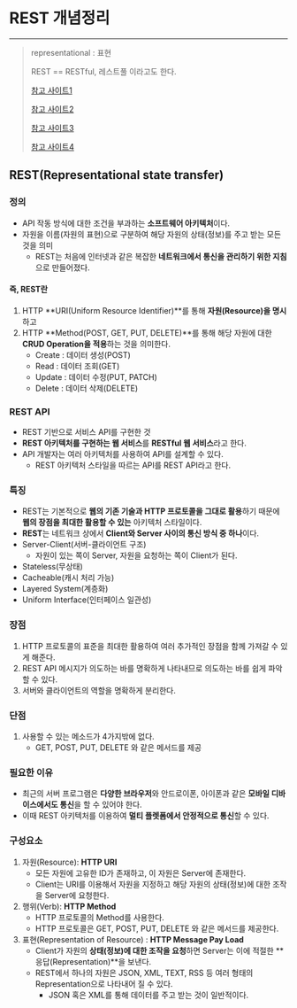 # REST 개념정리

---

> representational : 표현 
>
> REST == RESTful, 레스트풀 이라고도 한다.
>
> [참고 사이트1](https://gmlwjd9405.github.io/2018/09/21/rest-and-restful.html)
>
> [참고 사이트2](https://aws.amazon.com/ko/what-is/restful-api/)
>
> [참고 사이트3](https://www.redhat.com/ko/topics/api/what-is-a-rest-api)
>
> [참고 사이트4](https://khj93.tistory.com/entry/%EB%84%A4%ED%8A%B8%EC%9B%8C%ED%81%AC-REST-API%EB%9E%80-REST-RESTful%EC%9D%B4%EB%9E%80)

## REST(Representational state transfer)

### 정의

- API 작동 방식에 대한 조건을 부과하는 **소프트웨어 아키텍처**이다.
- 자원을 이름(자원의 표현)으로 구분하여 해당 자원의 상태(정보)를 주고 받는 모든 것을 의미
  - REST는 처음에 인터넷과 같은 복잡한 **네트워크에서 통신을 관리하기 위한 지침**으로 만들어졌다.

#### 즉, REST란

1. HTTP **URI(Uniform Resource Identifier)**를 통해 **자원(Resource)을 명시**하고
2. HTTP **Method(POST, GET, PUT, DELETE)**를 통해 해당 자원에 대한 **CRUD Operation을 적용**하는 것을 의미한다.
   - Create : 데이터 생성(POST)
   - Read : 데이터 조회(GET)
   - Update : 데이터 수정(PUT, PATCH)
   - Delete : 데이터 삭제(DELETE)

### REST API

- REST 기반으로 서비스 API를 구현한 것 
- **REST 아키텍처를 구현하는 웹 서비스**를 **RESTful 웹 서비스**라고 한다.
- API 개발자는 여러 아키텍처를 사용하여 API를 설계할 수 있다.
  - REST 아키텍처 스타일을 따르는 API를 REST API라고 한다.

### 특징

- REST는 기본적으로 **웹의 기존 기술과 HTTP 프로토콜을 그대로 활용**하기 때문에 **웹의 장점을 최대한 활용할 수 있는** 아키텍처 스타일이다.
- **REST**는 네트워크 상에서 **Client와 Server 사이의 통신 방식 중 하나**이다.
- Server-Client(서버-클라이언트 구조)
  - 자원이 있는 쪽이 Server, 자원을 요청하는 쪽이 Client가 된다.
- Stateless(무상태)
- Cacheable(캐시 처리 가능)
- Layered System(계층화)
- Uniform Interface(인터페이스 일관성)

### 장점

1. HTTP 프로토콜의 표준을 최대한 활용하여 여러 추가적인 장점을 함께 가져갈 수 있게 해준다.
2. REST API 메시지가 의도하는 바를 명확하게 나타내므로 의도하는 바를 쉽게 파악할 수 있다.
3. 서버와 클라이언트의 역할을 명확하게 분리한다. 

### 단점

1. 사용할 수 있는 메소드가 4가지밖에 없다. 
   -  GET, POST, PUT, DELETE 와 같은 메서드를 제공

### 필요한 이유 

- 최근의 서버 프로그램은 **다양한 브라우저**와 안드로이폰, 아이폰과 같은 **모바일 디바이스에서도 통신**을 할 수 있어야 한다.
- 이때 REST 아키텍처를 이용하여 **멀티 플렛폼에서 안정적으로 통신**할 수 있다. 

### 구성요소

1. 자원(Resource): **HTTP URI**
   - 모든 자원에 고유한 ID가 존재하고, 이 자원은 Server에 존재한다.
   - Client는 URI를 이용해서 자원을 지정하고 해당 자원의 상태(정보)에 대한 조작을 Server에 요청한다.
2. 행위(Verb): **HTTP Method**
   - HTTP 프로토콜의 Method를 사용한다.
   - HTTP 프로토콜은 GET, POST, PUT, DELETE 와 같은 메서드를 제공한다.
3. 표현(Representation of Resource) : **HTTP Message Pay Load**
   - Client가 자원의 **상태(정보)에 대한 조작을 요청**하면 Server는 이에 적절한 **응답(Representation)**을 보낸다.
   - REST에서 하나의 자원은 JSON, XML, TEXT, RSS 등 여러 형태의 Representation으로 나타내어 질 수 있다.
     - JSON 혹은 XML를 통해 데이터를 주고 받는 것이 일반적이다.